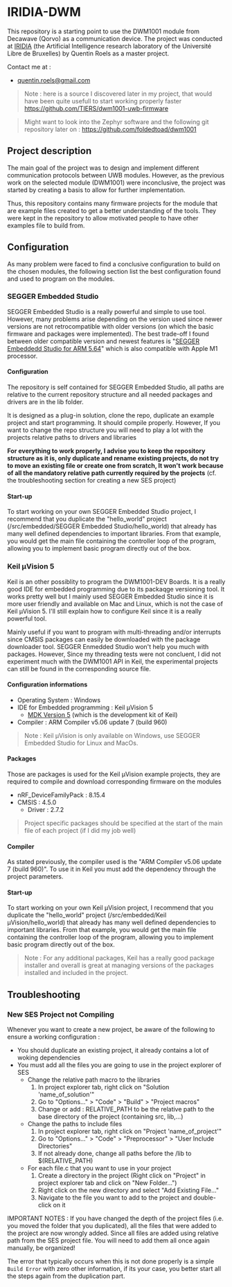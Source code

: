 
# IRIDIA-DWM

This repository is a starting point to use the DWM1001 module from Decawave (Qorvo) as a communication device. The project was conducted at [IRIDIA](https://code.ulb.ac.be/lab/IRIDIA) (the Artificial Intelligence research laboratory of the Université Libre de Bruxelles) by Quentin Roels as a master project.

Contact me at : 
- quentin.roels@gmail.com

> Note : here is a source I discovered later in my project, that would have been quite usefull to start working properly faster
> https://github.com/TIERS/dwm1001-uwb-firmware

> Might want to look into the Zephyr software and the following git repository later on : https://github.com/foldedtoad/dwm1001

## Project description

The main goal of the project was to design and implement different communication protocols between UWB modules. However, as the previous work on the selected module (DWM1001) were inconclusive, the project was started by creating a basis to allow for further implementation. 

Thus, this repository contains many firmware projects for the module that are example files created to get a better understanding of the tools. They were kept in the repository to allow motivated people to have other examples file to build from.

## Configuration

As many problem were faced to find a conclusive configuration to build on the chosen modules, the following section list the best configuration found and used to program on the modules.

### SEGGER Embedded Studio

SEGGER Embedded Studio is a really powerful and simple to use tool. However, many problems arise depending on the version used since newer versions are not retrocompatible with older versions (on which the basic firmware and packages were implemented). The best trade-off I found between older compatible version and newest features is "[SEGGER Embeddedd Studio for ARM 5.64](https://www.segger.com/downloads/embedded-studio/)" which is also compatible with Apple M1 processor.

#### Configuration

The repository is self contained for SEGGER Embedded Studio, all paths are relative to the current repository structure and all needed packages and drivers are in the lib folder. 

It is designed as a plug-in solution, clone the repo, duplicate an example project and start programming. It should compile properly. However, If you want to change the repo structure you will need to play a lot with the projects relative paths to drivers and libraries

**For everything to work properly, I advise you to keep the repository structure as it is, only duplicate and rename existing projects, do not try to move an existing file or create one from scratch, It won't work because of all the mandatory relative path currently required by the projects** (cf. the troubleshooting section for creating a new SES project)

#### Start-up

To start working on your own SEGGER Embedded Studio project, I recommend that you duplicate the "hello_world" project (/src/embedded/SEGGER Embedded Studio/hello_world) that already has many well defined dependencies to important libraries. From that example, you would get the main file containing the controller loop of the program, allowing you to implement basic program directly out of the box.

### Keil µVision 5

Keil is an other possiblity to program the DWM1001-DEV Boards. It is a really good IDE for embedded programming due to its packaqge versioning tool. It works pretty well but I mainly used SEGGER Embedded Studio since it is more user friendly and available on Mac and Linux, which is not the case of Keil µVision 5. I'll still explain how to configure Keil since it is a really powerful tool.

Mainly useful if you want to program with multi-threading and/or interrupts since CMSIS packages can easily be downloaded with the package downloader tool. SEGGER Enmedded Studio won't help you much with packages. However, Since my threading tests were not concluent, I did not experiment much with the DWM1001 API in Keil, the experimental projects can still be found in the corresponding source file.

#### Configuration informations 

- Operating System : Windows
- IDE for Embedded programming : Keil µVision 5
	- [MDK Version 5](https://www2.keil.com/mdk5?__KEIL__=%2FwEPDwULLTEwNjQzOTU5MzRkZBvdkEi7GvmptyC3QErRD4GQO17g65VwqM3PCimCpK9G&__WWW2__=03993DAC) (which is the development kit of Keil)
- Compiler : ARM Compiler v5.06 update 7 (build 960)

> Note : Keil µVision is only available on Windows, use SEGGER Embedded Studio for Linux and MacOs.

#### Packages

Those are packages is used for the Keil µVision example projects, they are required to compile and download corresponding firmware on the modules

- nRF_DeviceFamilyPack : 8.15.4
- CMSIS : 4.5.0
	- Driver : 2.7.2

> Project specific packages should be specified at the start of the main file of each project (if I did my job well)

#### Compiler 

As stated previously, the compiler used is the "ARM Compiler v5.06 update 7 (build 960)". To use it in Keil you must add the dependency through the project parameters.

#### Start-up

To start working on your own Keil µVision project, I recommend that you duplicate the "hello_world" project (/src/embedded/Keil µVision/hello_world) that already has many well defined dependencies to important libraries. From that example, you would get the main file containing the controller loop of the program, allowing you to implement basic program directly out of the box.

> Note : For any additional packages, Keil has a really good package installer and overall is great at managing versions of the packages installed and included in the project.

## Troubleshooting

### New SES Project not Compiling 

Whenever you want to create a new project, be aware of the following to ensure a working configuration :
- You should duplicate an existing project, it already contains a lot of woking dependencies
- You must add all the files you are going to use in the project explorer of SES
	- Change the relative path macro to the libraries
		1. In project explorer tab, right click on "Solution 'name_of_solution'"
		2. Go to "Options..." > "Code" > "Build" > "Project macros"
		3. Change or add : RELATIVE_PATH to be the relative path to the base directory of the project (containing src, lib,...)
	- Change the paths to include files
		1. In project explorer tab, right click on "Project 'name_of_project'"
		2. Go to "Options..." > "Code" > "Preprocessor" > "User Include Directories"
		3. If not already done, change all paths before the /lib to $(RELATIVE_PATH)
	- For each file.c that you want to use in your project
		1. Create a directory in the project (Right click on "Project" in project explorer tab and click on "New Folder...")
		2. Right click on the new directory and select "Add Existing File..."
		3. Navigate to the file you want to add to the project and double-click on it

IMPORTANT NOTES : If you have changed the depth of the project files (i.e. you moved the folder that you duplicated), all the files that were added to the project are now wrongly added. Since all files are added using relative path from the SES project file. You will need to add them all once again manually, be organized!

The error that typically occurs when this is not done properly is a simple ```Build Error``` with zero other information, if its your case, you better start all the steps again from the duplication part.
